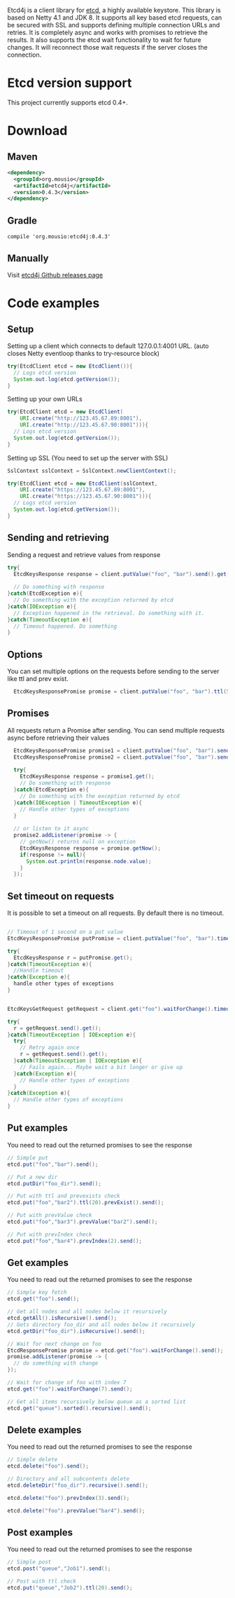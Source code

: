 Etcd4j is a client library for [etcd](https://github.com/coreos/etcd), a highly available keystore. This library is based on 
Netty 4.1 and JDK 8. It supports all key based etcd requests, can be secured with SSL and supports
defining multiple connection URLs and retries. It is completely async and works with promises to
retrieve the results. It also supports the etcd wait functionality to wait for future changes. 
It will reconnect those wait requests if the server closes the connection.

Etcd version support
====================
This project currently supports etcd 0.4+.

Download
========

Maven
-----
```xml
<dependency>
  <groupId>org.mousio</groupId>
  <artifactId>etcd4j</artifactId>
  <version>0.4.3</version>
</dependency>
```

Gradle
------
```
compile 'org.mousio:etcd4j:0.4.3'
```

Manually
--------
Visit [etcd4j Github releases page](https://github.com/jurmous/etcd4j/releases)

Code examples
=============

Setup
-----

Setting up a client which connects to default 127.0.0.1:4001 URL. (auto closes Netty eventloop thanks to try-resource block)
```Java
try(EtcdClient etcd = new EtcdClient()){
  // Logs etcd version
  System.out.log(etcd.getVersion());
}
```

Setting up your own URLs
```Java
try(EtcdClient etcd = new EtcdClient(
    URI.create("http://123.45.67.89:8001"),
    URI.create("http://123.45.67.90:8001"))){
  // Logs etcd version
  System.out.log(etcd.getVersion());
}
```

Setting up SSL (You need to set up the server with SSL)
```Java
SslContext sslContext = SslContext.newClientContext();

try(EtcdClient etcd = new EtcdClient(sslContext,
    URI.create("https://123.45.67.89:8001"),
    URI.create("https://123.45.67.90:8001"))){
  // Logs etcd version
  System.out.log(etcd.getVersion());
}
```

Sending and retrieving
----------------------

Sending a request and retrieve values from response
```Java
try{
  EtcdKeysResponse response = client.putValue("foo", "bar").send().get();
  
  // Do something with response
}catch(EtcdException e){
  // Do something with the exception returned by etcd
}catch(IOException e){
  // Exception happened in the retrieval. Do something with it.
}catch(TimeoutException e){
  // Timeout happened. Do something
}
```

Options
-------

You can set multiple options on the requests before sending to the server like ttl and prev exist.
```Java
  EtcdKeysResponsePromise promise = client.putValue("foo", "bar").ttl(50).prevExist().send();
```

Promises
--------

All requests return a Promise after sending. You can send multiple requests async before retrieving 
their values
```Java
  EtcdKeysResponsePromise promise1 = client.putValue("foo", "bar").send();
  EtcdKeysResponsePromise promise2 = client.putValue("foo", "bar").send();
  
  try{
    EtcdKeysResponse response = promise1.get();
    // Do something with response
  }catch(EtcdException e){
    // Do something with the exception returned by etcd
  }catch(IOException | TimeoutException e){
    // Handle other types of exceptions
  }
  
  // or listen to it async
  promise2.addListener(promise -> {
    // getNow() returns null on exception
    EtcdKeysResponse response = promise.getNow();
    if(response != null){
      System.out.println(response.node.value);
    }
  });
```

Set timeout on requests
-----------------------
It is possible to set a timeout on all requests. By default there is no timeout.

```Java

// Timeout of 1 second on a put value
EtcdKeysResponsePromise putPromise = client.putValue("foo", "bar").timeout(1, TimeUnit.SECONDS).send();

try{
  EtcdKeysResponse r = putPromise.get();
}catch(TimeoutException e){
  //Handle timeout
}catch(Exception e){
  handle other types of exceptions
}


EtcdKeysGetRequest getRequest = client.get("foo").waitForChange().timeout(2, TimeUnit.MINUTES);

try{
  r = getRequest.send().get();
}catch(TimeoutException | IOException e){
  try{
    // Retry again once
    r = getRequest.send().get();
  }catch(TimeoutException | IOException e){
    // Fails again... Maybe wait a bit longer or give up 
  }catch(Exception e){
    // Handle other types of exceptions
  }
}catch(Exception e){
  // Handle other types of exceptions
}

```

Put examples
------------
You need to read out the returned promises to see the response
```Java
// Simple put
etcd.put("foo","bar").send();

// Put a new dir
etcd.putDir("foo_dir").send();

// Put with ttl and prevexists check
etcd.put("foo","bar2").ttl(20).prevExist().send();

// Put with prevValue check
etcd.put("foo","bar3").prevValue("bar2").send();

// Put with prevIndex check
etcd.put("foo","bar4").prevIndex(2).send();

```

Get examples
------------
You need to read out the returned promises to see the response
```Java
// Simple key fetch
etcd.get("foo").send();

// Get all nodes and all nodes below it recursively
etcd.getAll().isRecursive().send();
// Gets directory foo_dir and all nodes below it recursively
etcd.getDir("foo_dir").isRecursive().send();

// Wait for next change on foo
EtcdResponsePromise promise = etcd.get("foo").waitForChange().send();
promise.addListener(promise -> {
  // do something with change
});

// Wait for change of foo with index 7
etcd.get("foo").waitForChange(7).send();

// Get all items recursively below queue as a sorted list
etcd.get("queue").sorted().recursive().send();

```

Delete examples
---------------
You need to read out the returned promises to see the response
```Java
// Simple delete
etcd.delete("foo").send();

// Directory and all subcontents delete
etcd.deleteDir("foo_dir").recursive().send();

etcd.delete("foo").prevIndex(3).send();

etcd.delete("foo").prevValue("bar4").send();

```

Post examples
------------
You need to read out the returned promises to see the response
```Java
// Simple post
etcd.post("queue","Job1").send();

// Post with ttl check
etcd.put("queue","Job2").ttl(20).send();
```
